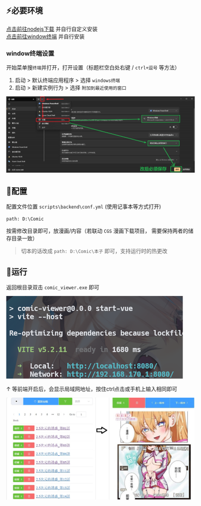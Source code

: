 
## ⚡️必要环境
[点击前往nodejs下载](https://nodejs.cn/download/current/) 并自行自定义安装<br>
[点击前往window终端](https://apps.microsoft.com/detail/9N0DX20HK701?launch=true&mode=full&hl=zh-cn&gl=cn&ocid=bingwebsearch) 并自行安装

### window终端设置
开始菜单搜`终端`并打开，打开设置（标题栏空白处右键 / `ctrl+逗号` 等方法）<br>
1. 启动 > 默认终端应用程序 > 选择 `windows终端`<br>
2. 启动 > 新建实例行为 > 选择 `附加到最近使用的窗口`

![](assets/show-win-terminal-conf.jpg)

## 🔨配置
配置文件位置 `scripts\backend\conf.yml` (使用记事本等方式打开)

`path: D:\Comic`

按需修改目录即可，放漫画/内容（若联动 `CGS` 漫画下载项目， 需要保持两者的储存目录一致） 

> 切本的话改成 `path: D:\Comic\本子` 即可，支持运行时的热更改

## 🚀运行
返回根目录双击 `comic_viewer.exe` 即可

![](assets/vue.png)

↑ 等前端开启后，会显示局域网地址，按住ctrl点击或手机上输入相同即可

![](assets/comic_viewer.jpg)
